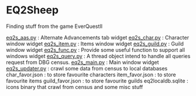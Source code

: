 # EQ2Sheep
Finding stuff from the game EverQuestII

[eq2s_aas.py](eq2s_aas.py) : Alternate Advancements tab widget
[eq2s_char.py](eq2s_char.py) : Character window widget
[eq2s_item.py](eq2s_item.py) : Items window widget
[eq2s_guild.py](eq2s_guild.py) : Guild window widget
[eq2s_func.py](eq2s_func.py) : Provide some useful function to support all windows widget
[eq2s_query.py](eq2s_query.py) : A thread object intend to handle all queries request from DBG census.
[eq2s_main.py](eq2s_main.py) : Main window widget
[eq2s_updater.py](eq2s_updater.py) : crawl some data from census to local databases
char_favor.json : to store favourite characters
item_favor.json : to store favourite items
guild_favor.json : to store favourite guilds
eq2localdb.sqlite : icons binary that crawl from census and some misc stuff
